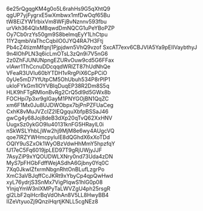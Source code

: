 6e25rQgqgKM4g0o5L6rahHs9G5qXhtQ9
qgUP7yjFygrxE5wXmbwx1mfDwOqf65Bu
tW8EiZYW1rbixVm8WFjBvNznnv593fbu
urVkh364QIxMBqwdDmNQCG1uPeYBoPZP
Oy7Cb0rzYs50gm9S8belmqEyY1LhCtpu
11Y2qmbiVaThcCqbilO0JYQ4RA7H3Ftj
Pb4cZ4tizmMfqnj1Pjpjdwn5VhQ9vzof
SxcAT7exv6CBJVIA5Ya9pEIIVaybthyJ
9n4IOhPLN3q6icLmOTsL3zQn9i7V5nG6
2z0ZhFJUNUNpngEZURvOuw9cd5G6FFax
vIAwr1ThCcnuDDcqqdWRlZT87hUdNhQe
VFeaR3UVIu60bYTDH1vRrgPiX6CpPCiO
0yUe5mD7YfUtpCM5OhUbuh534P8rPlP1
ukIoFYkGm1lOYVBIqDuqEP38R2Dm8S5q
HLK9hFTgRMlonBvRg2CrQ5dl9d5GWx8b
FOCHpi7p3xr9glGayM1PNYGOjBN1QqZC
xm6F1Mx0Ju8UJDWObpx7bjPnPZFUaCeg
CxhK8vMuJVZcIZ2IEQgquXbfpBSSaJ46
gwCg4y68Joj8deB3dXp20qTvQ62XxHNV
UugxSz0ykGO9lu40131knFG5HRaylL0i
nSkWSLYhbLjWw2hj9MjM8e6wy4AUgcVQ
qoe7lRZYWHmcpyluIE8dQGhdX6xXoTDd
OQIY9uSZxOk1WyOBzVdwHhMmY5hpzfqY
fJ17eC5Fq6019jpLED97T9gRjUWjyJJF
7AsyZiP9xYQOUDWLXNry0nd73Uda4zDN
MyS7pFHGbFdffWejASdhA6Gjbny0Yq0C
7Xq0JkwIZfxrmNbgnRhtOnBLufLzgrPo
XmC3aVBJqffCcJKRt9xYbyCp4qpQwHwd
xyL76ydrjS3SnMx7VigPIqwS1hlG0p08
YlnjqYmW3nlXMPyTaLWVZgU4ph25rsgR
gl2LbF2qiHcrBqVdOhAn8V5LL8HwyBB4
lIZeVtyuoZj9QnziHqrtjKNLL5cgNEz8
